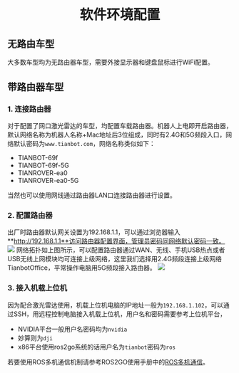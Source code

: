 <p style="font-size:30px ; font-weight:bolder; text-align:center">软件环境配置</p>

## **无路由车型**  

大多数车型均为无路由器车型，需要外接显示器和键盘鼠标进行WiFi配置。

## **带路由器车型**

###  **1. 连接路由器**

对于配置了网口激光雷达的车型，均配置车载路由器。机器人上电即开启路由器，默认网络名称为机器人名称+Mac地址后3位组成，同时有2.4G和5G频段入口，网络默认密码为`www.tianbot.com`，网络名称类似如下：
- TIANBOT-69f
- TIANBOT-69f-5G
- TIANROVER-ea0
- TIANROVER-ea0-5G

当然也可以使用网线通过路由器LAN口连接路由器进行设置。

### **2. 配置路由器**
出厂时路由器默认网关设置为192.168.1.1，可以通过浏览器输入**http://192.168.1.1**访问路由器配置界面，管理员密码同网络默认密码一致。
![](https://tianbot-pic.oss-cn-beijing.aliyuncs.com/tianbot/202110212121076.webp)
网络拓扑如上图所示，可以配置路由器通过WAN、无线、手机USB热点或者USB无线上网模块均可连接上级网络，这里我们选择用2.4G频段连接上级网络TianbotOffice，平常操作电脑用5G频段接入路由器。
![](https://tianbot-pic.oss-cn-beijing.aliyuncs.com/tianbot/202110212121988.webp)

### **3. 接入机载上位机**
因为配合激光雷达使用，机载上位机电脑的IP地址一般为`192.168.1.102`，可以通过SSH，用远程控制电脑接入机载上位机，用户名和密码需要参考上位机平台，
- NVIDIA平台一般用户名密码均为`nvidia`
- 妙算则为`dji`
- x86平台使用ros2go系统的话用户名为`tianbot`密码为`ros`

若要使用ROS多机通信机制请参考ROS2GO使用手册中的[ROS多机通信](/manual/ros2go/ros/multi_machine_communicate)。